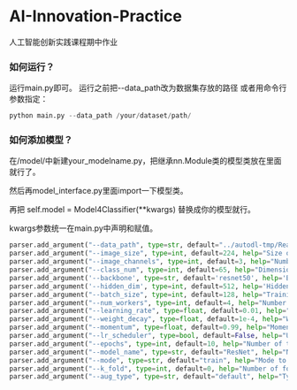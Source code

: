# AI-Innovation-Practice
人工智能创新实践课程期中作业

### 如何运行？
运行main.py即可。
运行之前把--data_path改为数据集存放的路径
或者用命令行参数指定：
```python
python main.py --data_path /your/dataset/path/
```

### 如何添加模型？
在/model/中新建your_modelname.py，把继承nn.Module类的模型类放在里面就行了。

然后再model_interface.py里面import一下模型类。

再把 self.model = Model4Classifier(**kwargs) 替换成你的模型就行。

kwargs参数统一在main.py中声明和赋值。
```python
parser.add_argument("--data_path", type=str, default="../autodl-tmp/Real World/", help="Path to image dataset")
parser.add_argument("--image_size", type=int, default=224, help="Size of the input image to the model")
parser.add_argument("--image_channels", type=int, default=3, help="Number of channels in the input image")
parser.add_argument("--class_num", type=int, default=65, help="Dimensionality of the latent space")
parser.add_argument('--backbone', type=str, default='resnet50', help='Backbone model to use')
parser.add_argument('--hidden_dim', type=int, default=512, help='Hidden dimension of the model')
parser.add_argument("--batch_size", type=int, default=128, help="Training batch size")
parser.add_argument("--num_workers", type=int, default=4, help="Number of workers for data loaders")
parser.add_argument("--learning_rate", type=float, default=0.01, help="Learning rate for the optimizer")
parser.add_argument("--weight_decay", type=float, default=1e-4, help="Weight decay for the optimizer")
parser.add_argument("--momentum", type=float, default=0.99, help="Momentum for the optimizer")
parser.add_argument("--lr_scheduler", type=bool, default=False, help="Use learning rate scheduler")
parser.add_argument("--epochs", type=int, default=10, help="Number of training epochs")
parser.add_argument("--model_name", type=str, default="ResNet", help="Name of the model to train")
parser.add_argument("--mode", type=str, default="train", help="Mode to run the script in: train or predict")
parser.add_argument("--k_fold", type=int, default=0, help="Number of folds for k-fold cross-validation")
parser.add_argument("--aug_type", type=str, default="default", help="Type of augmentation to use: default or light or strong")
```